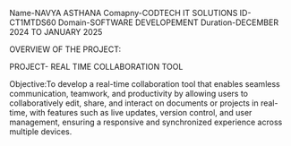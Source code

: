 Name-NAVYA ASTHANA
Comapny-CODTECH IT SOLUTIONS
ID-CT1MTDS60
Domain-SOFTWARE DEVELOPEMENT
Duration-DECEMBER 2024 TO JANUARY 2025

OVERVIEW OF THE PROJECT:

PROJECT- REAL TIME COLLABORATION TOOL

Objective:To develop a real-time collaboration tool that enables seamless communication, teamwork, and
          productivity by allowing users to collaboratively edit, share, and interact on documents or projects in
          real-time, with features such as live updates, version control, and user management, ensuring a
          responsive and synchronized experience across multiple devices.
